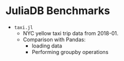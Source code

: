 # JuliaDB Benchmarks


- `taxi.jl`
    - NYC yellow taxi trip data from 2018-01.
    - Comparison with Pandas:
        - loading data
        - Performing groupby operations
